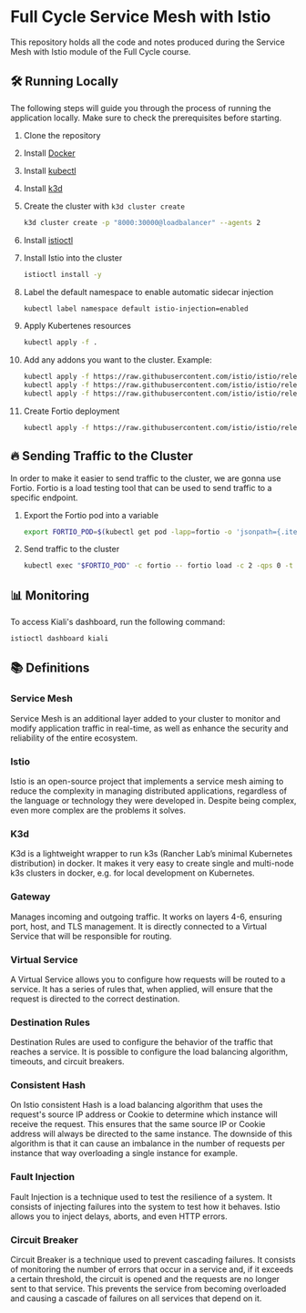 # Full Cycle Service Mesh with Istio

This repository holds all the code and notes produced during the Service Mesh with Istio module of the Full Cycle course.

## 🛠️ Running Locally 

The following steps will guide you through the process of running the application locally. Make sure to check the prerequisites before starting.

1. Clone the repository

1. Install [Docker](https://docs.docker.com)

1. Install [kubectl](https://kubernetes.io/docs/tasks/tools/install-kubectl/)

1. Install [k3d](https://k3d.io/)

1. Create the cluster with `k3d cluster create`

    ```bash
    k3d cluster create -p "8000:30000@loadbalancer" --agents 2
    ```

1. Install [istioctl](https://istio.io)

1. Install Istio into the cluster

    ```bash
    istioctl install -y
    ```

1. Label the default namespace to enable automatic sidecar injection

    ```bash
    kubectl label namespace default istio-injection=enabled
    ```

1. Apply Kubertenes resources

    ```bash
    kubectl apply -f .
    ```

1. Add any addons you want to the cluster. Example:

    ```bash
    kubectl apply -f https://raw.githubusercontent.com/istio/istio/release-1.20/samples/addons/prometheus.yaml && \
    kubectl apply -f https://raw.githubusercontent.com/istio/istio/release-1.20/samples/addons/grafana.yaml && \
    kubectl apply -f https://raw.githubusercontent.com/istio/istio/release-1.20/samples/addons/kiali.yaml    
    ```

1. Create Fortio deployment

    ```bash
    kubectl apply -f https://raw.githubusercontent.com/istio/istio/release-1.20/samples/httpbin/sample-client/fortio-deploy.yaml
    ```


## 🔥 Sending Traffic to the Cluster

In order to make it easier to send traffic to the cluster, we are gonna use Fortio. Fortio is a load testing tool that can be used to send traffic to a specific endpoint.

1. Export the Fortio pod into a variable

    ```bash
    export FORTIO_POD=$(kubectl get pod -lapp=fortio -o 'jsonpath={.items[0].metadata.name}')
    ```

1. Send traffic to the cluster

    ```bash
    kubectl exec "$FORTIO_POD" -c fortio -- fortio load -c 2 -qps 0 -t 200s -loglevel Warning http://nginx-service:8000
    ```

## 📊 Monitoring

To access Kiali's dashboard, run the following command:

```bash
istioctl dashboard kiali
```

## 📚 Definitions

### Service Mesh

Service Mesh is an additional layer added to your cluster to monitor and modify application traffic in real-time, as well as enhance the security and reliability of the entire ecosystem.

### Istio

Istio is an open-source project that implements a service mesh aiming to reduce the complexity in managing distributed applications, regardless of the language or technology they were developed in. Despite being complex, even more complex are the problems it solves.

### K3d

K3d is a lightweight wrapper to run k3s (Rancher Lab’s minimal Kubernetes distribution) in docker. It makes it very easy to create single and multi-node k3s clusters in docker, e.g. for local development on Kubernetes.

### Gateway

Manages incoming and outgoing traffic. It works on layers 4-6, ensuring port, host, and TLS management. It is directly connected to a Virtual Service that will be responsible for routing.

### Virtual Service

A Virtual Service allows you to configure how requests will be routed to a service. It has a series of rules that, when applied, will ensure that the request is directed to the correct destination.

### Destination Rules

Destination Rules are used to configure the behavior of the traffic that reaches a service. It is possible to configure the load balancing algorithm, timeouts, and circuit breakers.

### Consistent Hash

On Istio consistent Hash is a load balancing algorithm that uses the request's source IP address or Cookie to determine which instance will receive the request. This ensures that the same source IP or Cookie address will always be directed to the same instance. The downside of this algorithm is that it can cause an imbalance in the number of requests per instance that way overloading a single instance for example. 

### Fault Injection

Fault Injection is a technique used to test the resilience of a system. It consists of injecting failures into the system to test how it behaves. Istio allows you to inject delays, aborts, and even HTTP errors.

### Circuit Breaker

Circuit Breaker is a technique used to prevent cascading failures. It consists of monitoring the number of errors that occur in a service and, if it exceeds a certain threshold, the circuit is opened and the requests are no longer sent to that service. This prevents the service from becoming overloaded and causing a cascade of failures on all services that depend on it.